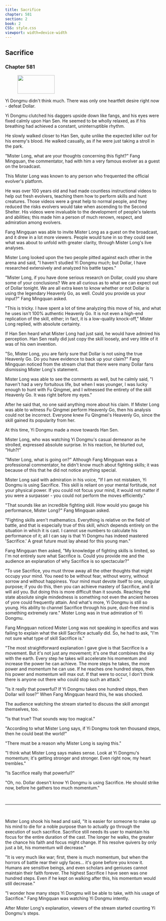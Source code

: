 ```yaml
---
title: Sacrifice
chapter: 581
section: 2
book: 2
CSS: style.css
viewport: width=device-width
---
```


## Sacrifice

### Chapter 581

<figure>
	<img src="../Images/gem.gif" alt="" id="gem" width="120" height="60" />
</figure>

Yi Dongmu didn't think much. There was only one heartfelt desire right now - defeat Dollar.

Yi Dongmu clutched his daggers upside down like fangs, and his eyes were fixed calmly upon Han Sen. He seemed to be wholly relaxed, as if his breathing had achieved a constant, uninterruptible rhythm.

He slowly walked closer to Han Sen, quite unlike the expected killer out for his enemy's blood. He walked casually, as if he were just taking a stroll in the park.

"Mister Long, what are your thoughts concerning this fight?" Fang Mingquan, the commentator, had with him a very famous evolver as a guest on the broadcast.

This Mister Long was known to any person who frequented the official evolver's platform.

He was over 100 years old and had made countless instructional videos to help out fresh evolvers, teaching them how to perform skills and hunt creatures. Those videos were a great help to normal people, and they reduced the risks evolvers would take when ascending to the Second Shelter. His videos were invaluable to the development of people's talents and abilities; this made him a person of much renown, respect, and admiration among evolvers.

Fang Mingquan was able to invite Mister Long as a guest on the broadcast, and it drew in a lot more viewers. People would tune in so they could see what was about to unfold with greater clarity, through Mister Long's live analyses.

Mister Long looked upon the two people pitted against each other in the arena and said, "I haven't studied Yi Dongmu much; but Dollar, I have researched extensively and analyzed his battle tapes."

"Mister Long, if you have done serious research on Dollar, could you share some of your conclusions? We are all curious as to what we can expect out of Dollar tonight. We are all extra keen to know whether or not Dollar is using the legendary Heavenly Go, as well. Could you provide us your input?" Fang Mingquan asked.

"This is tricky. I have spent a lot of time analyzing this move of his, and what he uses isn't 100% authentic Heavenly Go. It is not even a high-end replication of the skill, either; in fact, it is a low-quality knock-off," Mister Long replied, with absolute certainty.

If Han Sen heard what Mister Long had just said, he would have admired his perception. Han Sen really did just copy the skill loosely, and very little of it was of his own invention.

"So, Mister Long, you are fairly sure that Dollar is not using the true Heavenly Go. Do you have evidence to back up your claim?" Fang Mingquan noticed from the stream chat that there were many Dollar fans dismissing Mister Long's statement.

Mister Long was able to see the comments as well, but he calmly said, "I haven't had a very fortuitous life, but when I was younger, I was lucky enough to hunt with Fu Qingmei, and I witnessed the entirety of the skill Heavenly Go. It was right before my eyes."

After he said that, no one said anything more about his claim. If Mister Long was able to witness Fu Qingmei perform Heavenly Go, then his analysis could not be incorrect. Everyone knew Fu Qingmei's Heavenly Go, since the skill gained its popularity from her.

At this time, Yi Dongmu made a move towards Han Sen.

Mister Long, who was watching Yi Dongmu's casual demeanor as he strolled, expressed absolute surprise. In his reaction, he blurted out, "Huh?!"

"Mister Long, what is going on?" Although Fang Mingquan was a professional commentator, he didn't know much about fighting skills; it was because of this that he did not notice anything special.

Mister Long said with admiration in his voice, "If I am not mistaken, Yi Dongmu is using Sacrifice. This skill is reliant on your mental fortitude, not your physical power. If you could not focus your mind, it would not matter if you were a surpasser - you could not perform the moves efficiently."

"That sounds like an incredible fighting skill. How would you gauge his performance, Mister Long?" Fang Mingquan asked.

"Fighting skills aren't mathematics. Everything is relative on the field of battle, and that is especially true of this skill, which depends entirely on the situation in which it is cast. I cannot use numbers to calculate his performance of it; all I can say is that Yi Dongmu has indeed mastered 'Sacrifice.' A great future must lay ahead for this young man."

Fang Mingquan then asked, "My knowledge of fighting skills is limited, so I'm not entirely sure what Sacrifice is. Could you provide me and the audience an explanation of why Sacrifice is so spectacular?"

"To use Sacrifice, you must throw away all the other thoughts that might occupy your mind. You need to be without fear, without worry, without sorrow and without happiness. Your mind must devote itself to one, singular purpose; if you do this, then you can achieve mastery of Sacrifice, and it will aid you. But doing this is more difficult than it sounds. Reaching the state absolute single mindedness is something not even the ancient heroes of yore could frequently attain. And what's more, Yi Dongmu is still so young. His ability to channel Sacrifice through his pure, dust-free mind is something extremely rare." Mister Long was in true admiration of Yi Dongmu.

Fang Mingquan noticed Mister Long was not speaking in specifics and was failing to explain what the skill Sacrifice actually did. So, he had to ask, "I'm not sure what type of skill Sacrifice is."

"The most straightforward explanation I gave give is that Sacrifice is a movement. But it's not just any movement; it's one that combines the sky with the earth. Every step he takes will accelerate his momentum and increase the power he can achieve. The more steps he takes, the more power and momentum he can use. If he reaches one hundred steps, then his power and momentum will max out. If that were to occur, I don't think there is anyone out there who could stop such an attack."

"Is it really that powerful? If Yi Dongmu takes one hundred steps, then Dollar will lose?" When Fang Mingquan heard this, he was shocked.

The audience watching the stream started to discuss the skill amongst themselves, too.

"Is that true? That sounds way too magical."

"According to what Mister Long says, if Yi Dongmu took ten thousand steps, then he could beat the world!"

"There must be a reason why Mister Long is saying this."

"I think what Mister Long says makes sense. Look at Yi Dongmu's momentum; it's getting stronger and stronger. Even right now, my heart trembles."

"Is Sacrifice really that powerful?"

"Oh, no. Dollar doesn't know Yi Dongmu is using Sacrifice. He should strike now, before he gathers too much momentum."

<br>

*****

<br>

Mister Long shook his head and said, "It is easier for someone to make up his mind to die for a noble purpose than to actually go through the execution of such sacrifice. Sacrifice still needs its user to maintain his focus for the entire duration of the cast. The longer he walks, the greater the chance his faith and focus might change. If his resolve quivers by only just a bit, his momentum will decrease."

"It is very much like war; first, there is much momentum, but when the horrors of battle rear their ugly faces... it's gone before you know it. Humans are sensitive beings, and even scholars and geniuses cannot maintain their faith forever. The highest Sacrifice I have seen was one hundred steps. Even if he kept on walking after this, his momentum would still decrease."

"I wonder how many steps Yi Dongmu will be able to take, with his usage of Sacrifice." Fang Mingquan was watching Yi Dongmu intently.

After Mister Long's explanation, viewers of the stream started counting Yi Dongmu's steps.